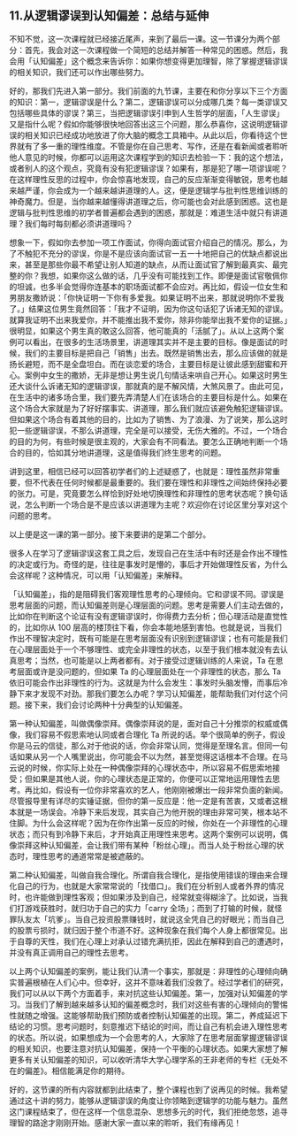 ## 11.从逻辑谬误到认知偏差：总结与延伸
不知不觉，这一次课程就已经接近尾声，来到了最后一课。这一节课分为两个部分：首先，我会对这一次课程做一个简短的总结并解答一种常见的困惑。然后，我会用「认知偏差」这个概念来告诉你：如果你想变得更加理智，除了掌握逻辑谬误的相关知识，我们还可以作出哪些努力。


好的，那我们先进入第一部分。我们前面的九节课，主要在和你分享以下三个方面的知识：第一，逻辑谬误是什么？第二，逻辑谬误可以分成哪几类？每一类谬误又包括哪些具体的谬误？第三，当把逻辑谬误引申到人生哲学的层面，「人生谬误」又是指什么呢？假如你能够很快地回答出这三个问题，那么恭喜你，这说明逻辑谬误的相关知识已经成功地放进了你大脑的概念工具箱中。从此以后，你看待这个世界就有了多一重的理性维度。不管是你在自己思考、写作，还是在看新闻或者聆听他人意见的时候，你都可以运用这次课程学到的知识去检验一下：我的这个想法，或者别人的这个观点，究竟有没有犯逻辑谬误？如果有，那是犯了哪一项谬误呢？在这样理性反思的过程中，你会惊喜地发现，自己的反应渐渐变得敏锐，思考也越来越严谨，你会成为一个越来越讲道理的人。这，便是逻辑学与批判性思维训练的神奇魔力。但是，当你越来越懂得讲道理之后，你可能也会对此感到困惑。这也是逻辑与批判性思维的初学者普遍都会遇到的困惑，那就是：难道生活中就只有讲道理？我们每时每刻都必须讲道理吗？


想象一下，假如你去参加一项工作面试，你得向面试官介绍自己的情况。那么，为了不触犯不充分的谬误，你是不是应该向面试官一五一十地把自己的优缺点都说出来，甚至是那些你最不希望让别人知道的缺点，从而让面试官了解到最真实、最完整的你？我想，如果你这么做的话，几乎没有可能找到工作。即便是面试官敬佩你的坦诚，也多半会觉得你连基本的职场面试都不会应对。再比如，假设一位女生和男朋友撒娇说：「你快证明一下你有多爱我。如果证明不出来，那就说明你不爱我了。」结果这位男生竟然回答：「我才不证明，因为你这句话犯了诉诸无知的谬误。就算我证明不出来我爱你，并不能推出我不爱你，除非你能举出我不爱你的证据。」很明显，如果这个男生真的敢这么回答，他可能真的「活腻了」。从以上这两个案例可以看出，在很多的生活场景里，讲道理其实并不是主要的目标。像是面试的时候，我们的主要目标是把自己「销售」出去。既然是销售出去，那么应该做的就是扬长避短，而不是全盘坦白。而在谈恋爱的场合，主要目标是让彼此感到甜蜜和开心。案例中女生的撒娇，无非是想让男生说几句情话来哄自己开心。如果这时男生还大谈什么诉诸无知的逻辑谬误，那就真的是不解风情，大煞风景了。由此可见，在生活中的诸多场合里，我们要先弄清楚人们在该场合的主要目标是什么。如果在这个场合大家就是为了好好摆事实、讲道理，那么我们就应该避免触犯逻辑谬误。但如果这个场合有着其他的目的，比如为了销售、为了浪漫、为了说笑，那么这时犯一些逻辑谬误，不那么讲道理，完全是可以接受，无伤大雅的。不过，一个场合的目的为何，有些时候是很主观的，大家会有不同看法。要怎么正确地判断一个场合的目的，恰如其分地讲道理，这是值得我们终生思考的问题。


讲到这里，相信已经可以回答初学者们的上述疑惑了，也就是：理性虽然非常重要，但不代表在任何时候都是最重要的。我们要在理性和非理性之间始终保持必要的张力。可是，究竟要怎么样恰到好处地切换理性和非理性的思考状态呢？换句话说，怎么判断一个场合是不是应该以讲道理为主呢？欢迎你在讨论区里分享对这个问题的思考。


以上便是这一课的第一部分。接下来要讲的是第二个部分。


很多人在学习了逻辑谬误这套工具之后，发现自己在生活中有时还是会作出不理性的决定或行为。奇怪的是，往往是事发时是懵的，事后才开始做理性反省，为什么会这样呢？这种情况，可以用「认知偏差」来解释。


「认知偏差」，指的是阻碍我们客观理性思考的心理倾向。它和谬误不同。谬误是思考层面的问题，而认知偏差则是心理层面的问题。思考是需要人们主动去做的，比如你在判断这个论证有没有逻辑谬误时，你得费力去分析；但心理活动是直觉性的，比如你从 100 层高的楼顶往下看，你会本能地感到害怕。也就是说，当我们作出不理智决定时，既有可能是在思考层面没有识别到逻辑谬误；也有可能是我们在心理层面处于一个不够理性、或完全非理性的状态，以至于我们根本就没有去认真思考；当然，也可能是以上两者都有。对于接受过逻辑训练的人来说，Ta 在思考层面或许是没问题的，但如果 Ta 的心理层面处在一个非理性的状态，那么 Ta 依旧可能会作出非理性的行为。这就是为什么会发生：事发时头脑发懵，而事后冷静下来才发现不对劲。那我们要怎么办呢？学习认知偏差，能帮助我们对付这个问题。接下来，我们会讨论两种十分典型的认知偏差。


第一种认知偏差，叫做偶像崇拜。偶像崇拜说的是，面对自己十分推崇的权威或偶像，我们容易不假思索地认同或者合理化 Ta 所说的话。举个很简单的例子，假设你是马云的信徒，那么对于他说的话，你会非常认同，觉得是至理名言。但同一句话如果从另一个人嘴里说出，你可能会不以为然，甚至觉得这话根本不合理。在马云说的时候，你实际上处在一种偶像崇拜的心理状态中，所以容易不假思索地接受；但如果是其他人说，你的心理状态是正常的，你便可以正常地运用理性去思考。再比如，假设有一位你非常喜欢的艺人，他刚刚被爆出一段非常负面的新闻。尽管报导里有详尽的实锤证据，但你的第一反应是：他一定是有苦衷，又或者这根本就是一场误会。冷静下来后发现，其实自己为他开脱的理由非常可笑，根本站不住脚。为什么会这样呢？因为在你作出第一反应的时候，你处在一个非理性的心理状态；而只有到冷静下来后，才开始真正用理性来思考。这两个案例可以说明，偶像崇拜这种认知偏差，会让我们带有某种「粉丝心理」。而当人处于粉丝心理的状态时，理性思考的通道常常是被遮蔽的。


第二种认知偏差，叫做自我合理化。所谓自我合理化，是指使用错误的理由来合理化自己的行为，也就是大家常常说的「找借口」。我们在分析别人或者外界的情况时，也许能做到理性客观；但如果涉及到自己，经常就变得糊涂了。比如说，当我们打游戏获胜时，就归功于自己的实力「carry 全场」；而到了打输的时候，就怪罪队友太「坑爹」。当自己投资股票赚钱时，就说这全凭自己的好眼光；而当自己的股票亏损时，就归因于整个市道不好。这种现象在我们每个人身上都很常见。出于自尊的天性，我们在心理上对承认过错充满抗拒，因此在解释到自己的遭遇时，并没有真正调用自己的理性去思考。


以上两个认知偏差的案例，能让我们认清一个事实，那就是：非理性的心理倾向确实普遍根植在人们心中。但幸好，这并不意味着我们没救了。经过学者们的研究，我们可以从以下两个方面着手，来对抗这些认知偏差。第一，加强对认知偏差的学习。当我们了解到越来越多认知的偏差概念时，我们对这些有害的心理倾向的警惕性就随之增强。这能够帮助我们预防或者控制认知偏差的出现。第二，养成延迟下结论的习惯。思考问题时，刻意推迟下结论的时间，而让自己有机会进入理性思考的状态。所以说，如果想成为一个会思考的人，大家除了在思考层面掌握逻辑谬误的相关知识，也要注意对抗认知偏差，保持一个平衡的心理状态。如果大家想了解更多有关认知偏差的知识，可以收听清华大学心理学系的王非老师的专栏《无处不在的偏差》。相信能满足你的期待。


好的，这节课的所有内容就都到此结束了，整个课程也到了说再见的时候。我希望通过这十讲的努力，能够从逻辑谬误的角度让你领略到逻辑学的功能与魅力。虽然这门课程结束了，但在这样一个信息混杂、思想多元的时代，我们拒绝忽悠，追寻理智的路途才刚刚开始。感谢大家一直以来的聆听，我们有缘再见！

